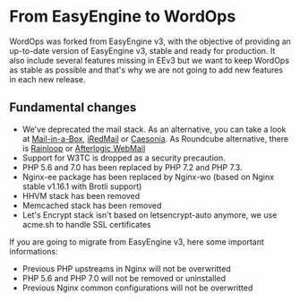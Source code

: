 
# From EasyEngine to WordOps

WordOps was forked from EasyEngine v3, with the objective of providing an up-to-date version of EasyEngine v3, stable and ready for production.
It also include several features missing in EEv3 but we want to keep WordOps as stable as possible and that's why we are not going to add new features in each new release.

## Fundamental changes

- We've deprecated the mail stack. As an alternative, you can take a look at [Mail-in-a-Box](https://github.com/mail-in-a-box/mailinabox), [iRedMail](https://www.iredmail.org/) or [Caesonia](https://github.com/vedetta-com/caesonia). As Roundcube alternative, there is [Rainloop](https://www.rainloop.net/) or [Afterlogic WebMail](https://github.com/afterlogic/webmail-lite-8)
- Support for W3TC is dropped as a security precaution.
- PHP 5.6 and 7.0 has been replaced by PHP 7.2 and PHP 7.3.
- Nginx-ee package has been replaced by Nginx-wo (based on Nginx stable v1.16.1 with Brotli support)
- HHVM stack has been removed
- Memcached stack has been removed
- Let's Encrypt stack isn't based on letsencrypt-auto anymore, we use acme.sh to handle SSL certificates

If you are going to migrate from EasyEngine v3, here some important informations:

- Previous PHP upstreams in Nginx will not be overwritted
- PHP 5.6 and PHP 7.0 will not be removed or uninstalled
- Previous Nginx common configurations will not be overwritted
